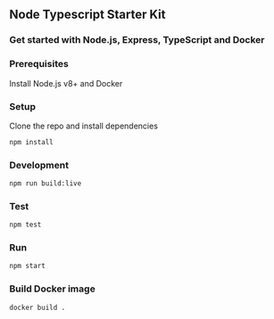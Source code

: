 ## Node Typescript Starter Kit
### Get started with Node.js, Express, TypeScript and Docker

### Prerequisites
Install Node.js v8+ and Docker

### Setup
Clone the repo and install dependencies
```bash
npm install
```

### Development

```bash
npm run build:live
```

### Test

```bash
npm test
```

### Run

```bash
npm start
```

### Build Docker image

```bash
docker build .
```
